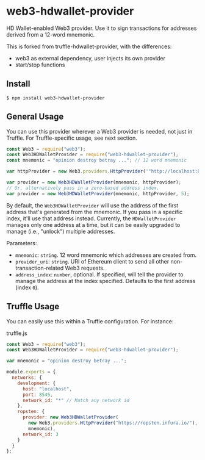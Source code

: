 # web3-hdwallet-provider
HD Wallet-enabled Web3 provider. Use it to sign transactions for addresses derived from a 12-word mnemonic.

This is forked from truffle-hdwallet-provider, with the differences:

- web3 as external dependency, user injects its own provider
- start/stop functions

## Install

```
$ npm install web3-hdwallet-provider
```

## General Usage

You can use this provider wherever a Web3 provider is needed, not just in Truffle. For Truffle-specific usage, see next section.

```javascript
const Web3 = require("web3");
const Web3HDWalletProvider = require("web3-hdwallet-provider");
const mnemonic = "opinion destroy betray ..."; // 12 word mnemonic

var httpProvider = new Web3.providers.HttpProvider('"http://localhost:8545');

var provider = new Web3HDWalletProvider(mnemonic, httpProvider);
// Or, alternatively pass in a zero-based address index.
var provider = new Web3HDWalletProvider(mnemonic, httpProvider, 5);

```

By default, the `Web3HDWalletProvider` will use the address of the first address that's generated from the mnemonic. If you pass in a specific index, it'll use that address instead. Currently, the `HDWalletProvider` manages only one address at a time, but it can be easily upgraded to manage (i.e., "unlock") multiple addresses.

Parameters:

- `mnemonic`: `string`. 12 word mnemonic which addresses are created from.
- `provider_uri`: `string`. URI of Ethereum client to send all other non-transaction-related Web3 requests.
- `address_index`: `number`, optional. If specified, will tell the provider to manage the address at the index specified. Defaults to the first address (index `0`).

## Truffle Usage

You can easily use this within a Truffle configuration. For instance:

truffle.js
```javascript
const Web3 = require("web3");
const Web3HDWalletProvider = require("web3-hdwallet-provider");

var mnemonic = "opinion destroy betray ...";

module.exports = {
  networks: {
    development: {
      host: "localhost",
      port: 8545,
      network_id: "*" // Match any network id
    },
    ropsten: {
      provider: new Web3HDWalletProvider(
        new Web3.providers.HttpProvider("https://ropsten.infura.io/"),
        mnemonic),
      network_id: 3
    }
  }
};
```
